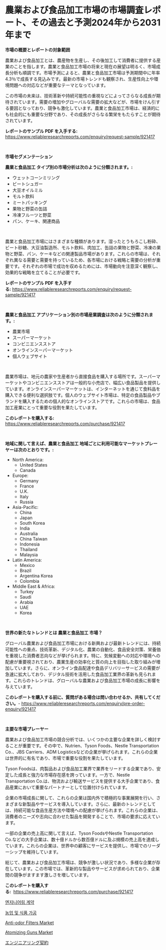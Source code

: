 <p><h1>農業および食品加工市場の市場調査レポート、その過去と予測2024年から2031年まで</h1></p><p><strong>市場の概要とレポートの対象範囲</strong></p>
<p><p>農業および食品加工とは、農産物を生産し、その後加工して消費者に提供する産業のことを指します。農業と食品加工市場の将来と現在の展望は明るく、市場成長分析も順調です。市場予測によると、農業と食品加工市場は予測期間中に年率4.3％で成長する見込みです。最新の市場トレンドも観察され、生産性向上や環境問題への対応などが重要なテーマとなっています。</p><p>この市場の未来は、技術革新や持続可能性の重視などによってさらなる成長が期待されています。需要の増加やグローバルな需要の拡大などが、市場をけん引する要因となっており、競争も激化しています。農業と食品加工市場は、経済的にも社会的にも重要な分野であり、その成長がさらなる繁栄をもたらすことが期待されています。</p></p>
<p><strong>レポートのサンプル PDF を入手する:</strong> <a href="https://www.reliableresearchreports.com/enquiry/request-sample/921417">https://www.reliableresearchreports.com/enquiry/request-sample/921417</a></p>
<p>&nbsp;</p>
<p><strong>市場セグメンテーション</strong></p>
<p><strong>農業と食品加工 タイプ別の市場分析は次のように分類されます。:</strong></p>
<p><ul><li>ウェットコーンミリング</li><li>ビートシュガー</li><li>大豆オイルミル</li><li>モルト飲料</li><li>ミートパッキング</li><li>果物と野菜の缶詰</li><li>冷凍フルーツと野菜</li><li>パン、ケーキ、関連商品</li></ul></p>
<p>&nbsp;</p>
<p><p>農業と食品加工市場にはさまざまな種類があります。湿ったとうもろこし粉砕、ビート砂糖、大豆油製造所、モルト飲料、肉加工、缶詰の果物と野菜、冷凍の果物と野菜、パン、ケーキなどの関連製品市場があります。これらの市場は、それぞれ異なる需要と需要を持っているため、各市場における戦略と需要の分析が重要です。それぞれの市場で成功を収めるためには、市場動向を注意深く観察し、効果的な戦略を立てることが必要です。</p></p>
<p><strong>レポートのサンプル PDF を入手する:</strong>&nbsp;<a href="https://www.reliableresearchreports.com/enquiry/request-sample/921417">https://www.reliableresearchreports.com/enquiry/request-sample/921417</a></p>
<p>&nbsp;</p>
<p><strong> 農業と食品加工 アプリケーション別の市場産業調査は次のように分類されます。:</strong></p>
<p><ul><li>農業市場</li><li>スーパーマーケット</li><li>コンビニエンスストア</li><li>オンラインスーパーマーケット</li><li>個人ウェブサイト</li></ul></p>
<p>&nbsp;</p>
<p><p>農業市場は、地元の農家や生産者から直接食品を購入する場所です。スーパーマーケットやコンビニエンスストアは一般的な小売店で、幅広い食品製品を提供しています。オンラインスーパーマーケットは、インターネットを通じて食料品を購入できる便利な選択肢です。個人のウェブサイト市場は、特定の食品製品やブランドを購入するための個人的なオンラインストアです。これらの市場は、食品加工産業にとって重要な役割を果たしています。</p></p>
<p><strong>このレポートを購入する:</strong>&nbsp; <a href="https://www.reliableresearchreports.com/purchase/921417">https://www.reliableresearchreports.com/purchase/921417</a></p>
<p>&nbsp;</p>
<p><strong>地域に関して言えば、農業と食品加工 地域ごとに利用可能なマーケットプレーヤーは次のとおりです。:</strong></p>
<p><ul>
    <li>
        North America:
        <ul>
            <li>United States</li>
            <li>Canada</li>
        </ul>
    </li>
    <li>
        Europe:
        <ul>
            <li>Germany</li>
            <li>France</li>
            <li>U.K.</li>
            <li>Italy</li>
            <li>Russia</li>
        </ul>
    </li>
    <li>
        Asia-Pacific:
        <ul>
            <li>China</li>
            <li>Japan</li>
            <li>South Korea</li>
            <li>India</li>
            <li>Australia</li>
            <li>China Taiwan</li>
            <li>Indonesia</li>
            <li>Thailand</li>
            <li>Malaysia</li>
        </ul>
    </li>
    <li>
        Latin America:
        <ul>
            <li>Mexico</li>
            <li>Brazil</li>
            <li>Argentina Korea</li>
            <li>Colombia</li>
        </ul>
    </li>
    <li>
        Middle East & Africa:
        <ul>
            <li>Turkey</li>
            <li>Saudi</li>
            <li>Arabia</li>
            <li>UAE</li>
            <li>Korea</li>
        </ul>
    </li>
    </ul></p>
<p>&nbsp;</p>
<p><strong>世界の新たなトレンドとは 農業と食品加工 市場？</strong></p>
<p><p>グローバル農業および食品加工市場における新興および最新トレンドには、持続可能性への重点、技術革新、デジタル化、農業の自動化、食品安全対策、栄養価を重視した消費者志向などが挙げられます。特に、気候変動への対応や環境への配慮が重要視されており、農業生産の効率化と質の向上を目指した取り組みが増加しています。さらに、オンライン食品配達や食品デリバリーサービスの需要が急速に拡大しており、デジタル技術を活用した食品加工業界の革新も見られます。これらのトレンドは、グローバルな農業および食品加工市場の成長に影響を与えています。</p></p>
<p><strong>このレポートを購入する前に、質問がある場合は問い合わせるか、共有してください。</strong>- <a href="https://www.reliableresearchreports.com/enquiry/pre-order-enquiry/921417">https://www.reliableresearchreports.com/enquiry/pre-order-enquiry/921417</a></p>
<p>&nbsp;</p>
<p><strong>主要な市場プレーヤー</strong></p>
<p><p>農業および食品加工市場の競合分析では、いくつかの主要な企業を詳しく検討することが重要です。その中で、Nutrien、Tyson Foods、Nestle Transportation Co.、JBS Carriers、ADM Logisticsなどの企業が挙げられます。これらの企業は世界的に有名であり、市場で重要な役割を果たしています。</p><p>Tyson Foodsは、肉製品および食品加工業界で業界をリードする企業であり、安定した成長と強力な市場存在感を誇っています。一方で、Nestle Transportation Co.は、物流および輸送サービスを提供する大手企業であり、食品産業において重要なパートナーとして位置付けられています。</p><p>企業の市場成長に関して、これらの企業は国内外で積極的な事業展開を行い、さまざまな新製品やサービスを導入しています。さらに、最新のトレンドとしては、持続可能な食品生産方法や環境への配慮が挙げられます。これらの企業は、消費者のニーズや志向に合わせた製品を開発することで、市場の要求に応えています。</p><p>一部の企業の売上高に関して言えば、Tyson FoodsやNestle Transportation Co.などの大手企業は、数十億ドルから数百億ドルに及ぶ規模の売上高を達成しています。これらの企業は、世界中の顧客にサービスを提供し、市場でのリーダーシップを維持しています。</p><p>総じて、農業および食品加工市場は、競争が激しい状況であり、多様な企業が存在しています。この市場では、革新的な製品やサービスが求められており、企業間の競争がますます激しさを増しています。</p></p>
<p><strong>このレポートを購入する:</strong>&nbsp;&nbsp;<a href="https://www.reliableresearchreports.com/purchase/921417">https://www.reliableresearchreports.com/purchase/921417</a></p>
<p><p><a href="https://github.com/laholand/Market-Research-Report-List-2/blob/main/5377927182157.md">엔지니어링 계약</a></p><p><a href="https://github.com/sougarounis/Market-Research-Report-List-2/blob/main/2309201182158.md">농업 및 식품 가공</a></p><p><a href="https://issuu.com/reportprime-2/docs/anti-odor-filters-market-size-2030.pptx">Anti-odor Filters Market</a></p><p><a href="https://issuu.com/reportprime-2/docs/atomizing-guns-market-size-2030.pptx">Atomizing Guns Market</a></p><p><a href="https://github.com/lababdou/Market-Research-Report-List-2/blob/main/3150296182162.md">エンジニアリング契約</a></p></p>
